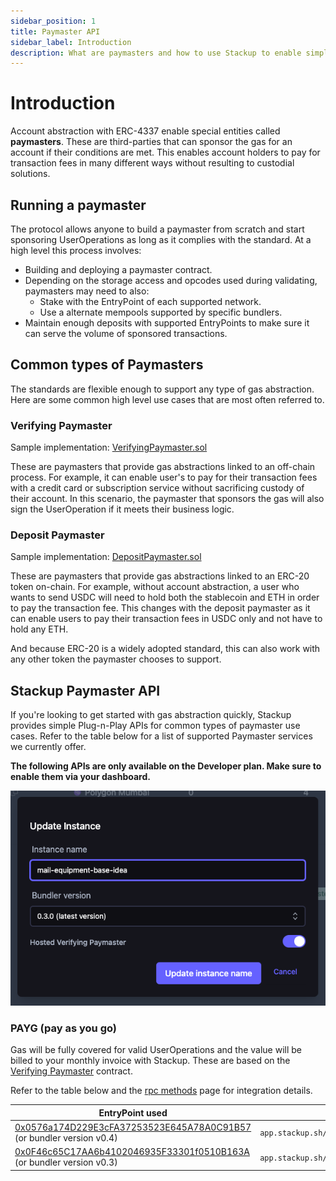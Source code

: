 ```yaml
---
sidebar_position: 1
title: Paymaster API
sidebar_label: Introduction
description: What are paymasters and how to use Stackup to enable simple access to gasless transactions for your ERC-4337 accounts.
---
```


# Introduction

Account abstraction with ERC-4337 enable special entities called **paymasters**. These are third-parties that can sponsor the gas for an account if their conditions are met. This enables account holders to pay for transaction fees in many different ways without resulting to custodial solutions.

## Running a paymaster

The protocol allows anyone to build a paymaster from scratch and start sponsoring UserOperations as long as it complies with the standard. At a high level this process involves:

- Building and deploying a paymaster contract.
- Depending on the storage access and opcodes used during validating, paymasters may need to also:
  - Stake with the EntryPoint of each supported network.
  - Use a alternate mempools supported by specific bundlers.
- Maintain enough deposits with supported EntryPoints to make sure it can serve the volume of sponsored transactions.

## Common types of Paymasters

The standards are flexible enough to support any type of gas abstraction. Here are some common high level use cases that are most often referred to.

### Verifying Paymaster

Sample implementation: [VerifyingPaymaster.sol](https://github.com/eth-infinitism/account-abstraction/blob/develop/contracts/samples/VerifyingPaymaster.sol)

These are paymasters that provide gas abstractions linked to an off-chain process. For example, it can enable user's to pay for their transaction fees with a credit card or subscription service without sacrificing custody of their account. In this scenario, the paymaster that sponsors the gas will also sign the UserOperation if it meets their business logic.

### Deposit Paymaster

Sample implementation: [DepositPaymaster.sol](https://github.com/eth-infinitism/account-abstraction/blob/develop/contracts/samples/DepositPaymaster.sol)

These are paymasters that provide gas abstractions linked to an ERC-20 token on-chain. For example, without account abstraction, a user who wants to send USDC will need to hold both the stablecoin and ETH in order to pay the transaction fee. This changes with the deposit paymaster as it can enable users to pay their transaction fees in USDC only and not have to hold any ETH.

And because ERC-20 is a widely adopted standard, this can also work with any other token the paymaster chooses to support.

## Stackup Paymaster API

If you're looking to get started with gas abstraction quickly, Stackup provides simple Plug-n-Play APIs for common types of paymaster use cases. Refer to the table below for a list of supported Paymaster services we currently offer.

**The following APIs are only available on the Developer plan. Make sure to enable them via your dashboard.**

![Enable hosted Paymaster API](../../../static/img/enable-hosted-paymaster-api.png)

### PAYG (pay as you go)

Gas will be fully covered for valid UserOperations and the value will be billed to your monthly invoice with Stackup. These are based on the [Verifying Paymaster](#verifying-paymaster) contract.

Refer to the table below and the [rpc methods](./rpc-methods) page for integration details.

| EntryPoint used                                                                                                                                  | RPC endpoint                                     |
| ------------------------------------------------------------------------------------------------------------------------------------------------ | ------------------------------------------------ |
| [0x0576a174D229E3cFA37253523E645A78A0C91B57](https://blockscan.com/address/0x0576a174D229E3cFA37253523E645A78A0C91B57) (or bundler version v0.4) | `app.stackup.sh/api/v2/paymaster/payg/<API_KEY>` |
| [0x0F46c65C17AA6b4102046935F33301f0510B163A](https://blockscan.com/address/0x0F46c65C17AA6b4102046935F33301f0510B163A) (or bundler version v0.3) | `app.stackup.sh/api/v1/paymaster/payg/<API_KEY>` |
